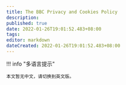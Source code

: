 ```yaml
---
title: The BBC Privacy and Cookies Policy
description:
published: true
date: 2022-01-26T19:01:52.483+08:00
tags:
editor: markdown
dateCreated: 2022-01-26T19:01:52.483+08:00
---
```


!!! info "多语言提示"

    本文暂无中文，请切换到英文版。
